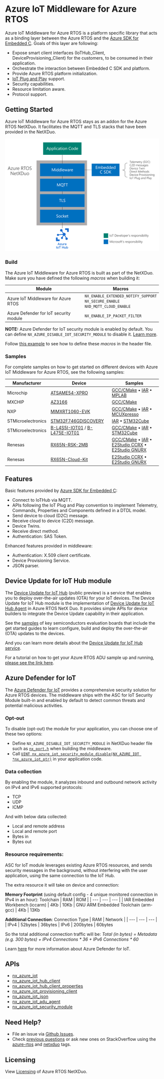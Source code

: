 # Azure IoT Middleware for Azure RTOS

Azure IoT Middleware for Azure RTOS is a platform specific library that acts as a binding layer between the Azure RTOS and the [Azure SDK for Embedded C](https://github.com/Azure/azure-sdk-for-c/tree/master/sdk/docs/iot). Goals of this layer are following:

* Expose smart client interfaces (IoTHub_Client, DeviceProvisioning_Client) for the customers, to be consumed in their application.
* Orchestrate the interaction between Embedded C SDK and platform.
* Provide Azure RTOS platform initialization.
* [IoT Plug and Play](https://docs.microsoft.com/azure/iot-develop/overview-iot-plug-and-play) support.
* Security capabilities.
* Resource limitation aware.
* Protocol support.

## Getting Started

Azure IoT Middleware for Azure RTOS stays as an addon for the Azure RTOS NetXDuo. It facilitates the MQTT and TLS stacks that have been provided in the NetXDuo.

![diagram](./img/diagram.png)

### Build

The Azure IoT Middleware for Azure RTOS is built as part of the NetXDuo. Make sure you have defined the following *macros* when building it:

Module | Macros |
| --- | --- |
| Azure IoT Middleware for Azure RTOS | `NX_ENABLE_EXTENDED_NOTIFY_SUPPORT`<br> `NX_SECURE_ENABLE`<br> `NXD_MQTT_CLOUD_ENABLE`
| Azure Defender for IoT security module | `NX_ENABLE_IP_PACKET_FILTER`

**NOTE:** Azure Defender for IoT security module is enabled by default. You can define `NX_AZURE_DISABLE_IOT_SECURITY_MODULE` to disable it. [Learn more](#azure-defender-for-iot-security-module).

Follow [this example](/ports/cortex_m7/iar/inc/nx_port.h) to see how to define these *macros* in the header file.

### Samples

For complete samples on how to get started on different devices with Azure IoT Middleware for Azure RTOS, see the following samples:

Manufacturer | Device | Samples |
| --- | --- | --- |
| Microchip | [ATSAME54-XPRO](https://www.microchip.com/developmenttools/productdetails/atsame54-xpro) | [GCC/CMake](https://github.com/azure-rtos/getting-started/tree/master/Microchip/ATSAME54-XPRO) • [IAR](https://aka.ms/azrtos-sample/e54-iar) • [MPLAB](https://aka.ms/azrtos-sample/e54-mplab)
| MXCHIP | [AZ3166](https://aka.ms/iot-devkit) | [GCC/CMake](https://github.com/azure-rtos/getting-started/tree/master/MXChip/AZ3166)
| NXP | [MIMXRT1060-EVK](https://www.nxp.com/design/development-boards/i-mx-evaluation-and-development-boards/mimxrt1060-evk-i-mx-rt1060-evaluation-kit:MIMXRT1060-EVK) | [GCC/CMake](https://github.com/azure-rtos/getting-started/tree/master/NXP/MIMXRT1060-EVK) • [IAR](https://aka.ms/azrtos-sample/rt1060-iar) • [MCUXpresso](https://aka.ms/azrtos-sample/rt1060-mcuxpresso)
| STMicroelectronics | [STM32F746GDISCOVERY](https://www.st.com/en/evaluation-tools/32f746gdiscovery.html) | [IAR](https://aka.ms/azrtos-sample/f746g-iar) • [STM32Cube](https://aka.ms/azrtos-sample/f746g-cubeide)
| STMicroelectronics | [B-L4S5I-IOT01](https://www.st.com/en/evaluation-tools/b-l4s5i-iot01a.html) / [B-L475E-IOT01](https://www.st.com/en/evaluation-tools/b-l475e-iot01a.html) | [GCC/CMake](https://github.com/azure-rtos/getting-started/tree/master/STMicroelectronics/STM32L4_L4%2B) • [IAR](https://aka.ms/azrtos-sample/l4s5-iar) • [STM32Cube](https://aka.ms/azrtos-sample/l4s5-cubeide)
| Renesas | [RX65N-RSK-2MB](https://www.renesas.com/us/en/products/microcontrollers-microprocessors/rx-32-bit-performance-efficiency-mcus/rx65n-2mb-starter-kit-plus-renesas-starter-kit-rx65n-2mb) | [GCC/CMake](https://github.com/azure-rtos/getting-started/tree/master/Renesas/RSK_RX65N_2MB) • [IAR](https://aka.ms/azrtos-samples/rx65n-rsk-2mb-iar) • [E2Studio CCRX](https://aka.ms/azrtos-samples/rx65n-rsk-2mb-ccrx) • [E2Studio GNURX](https://aka.ms/azrtos-samples/rx65n-rsk-2mb-gnurx)
| Renesas | [RX65N-Cloud-Kit](https://www.renesas.com/us/en/products/microcontrollers-microprocessors/rx-32-bit-performance-efficiency-mcus/rx65n-cloud-kit-renesas-rx65n-cloud-kit) | [E2Studio CCRX](https://aka.ms/azrtos-samples/rx65n-ck-ccrx) • [E2Studio GNURX](https://aka.ms/azrtos-samples/rx65n-ck-gnurx)

## Features

Basic features provided by [Azure SDK for Embedded C](https://github.com/Azure/azure-sdk-for-c/tree/master/sdk/docs/iot):
* Connect to IoTHub via MQTT.
* APIs following the IoT Plug and Play convention to implement Telemetry, Commands, Properties and Components defined in a DTDL model.
* Send device to cloud (D2C) message.
* Receive cloud to device (C2D) message.
* Device Twins.
* Receive direct method.
* Authentication: SAS Token.

Enhanced features provided in middleware:
* Authentication: X.509 client certificate.
* Device Provisioning Service.
* JSON parser.

## Device Update for IoT Hub module

The [Device Update for IoT Hub](https://docs.microsoft.com/azure/iot-hub-device-update/understand-device-update) (public preview) is a service that enables you to deploy over-the-air updates (OTA) for your IoT devices. The Device Update for IoT Hub module is the implementation of [Device Update for IoT Hub Agent](./azure_rtos_iot_adu_agent.md) in Azure RTOS NetX Duo. It provides simple APIs for device builders to integrate the Device Update capability in their application.

See the [samples](https://github.com/azure-rtos/samples/tree/PublicPreview/ADU) of key semiconductors evaluation boards that include the get started guides to learn configure, build and deploy the over-the-air (OTA) updates to the devices.

And you can learn more details about the [Device Update for IoT Hub service](https://docs.microsoft.com/azure/iot-hub-device-update/understand-device-update).

For a tutorial on how to get your Azure RTOS ADU sample up and running, [please see the link here](https://docs.microsoft.com/azure/iot-hub-device-update/device-update-azure-real-time-operating-system).

## Azure Defender for IoT

The [Azure Defender for IoT](https://docs.microsoft.com/azure/defender-for-iot/iot-security-azure-rtos) provides a comprehensive security solution for Azure RTOS devices. The middleware ships with the ASC for IoT Security Module built-in and enabled by default to detect common threats and potential malicious activities.

### Opt-out

To disable (opt-out) the module for your application, you can choose one of these two options:
* Define `NX_AZURE_DISABLE_IOT_SECURITY_MODULE` in NetXDuo header file such as [`nx_port.h`](/ports/cortex_m7/iar/inc/nx_port.h) when building the middleware.
* Call [`UINT nx_azure_iot_security_module_disable(NX_AZURE_IOT *nx_azure_iot_ptr)`](https://docs.microsoft.com/azure/defender-for-iot/azure-rtos-security-module-api#disable-azure-iot-security-module) in your application code.

### Data collection

By enabling the module, it analyzes inbound and outbound network activity on IPv4 and IPv6 supported protocols:  
* TCP 
* UDP
* ICMP

And with below data collected:  
* Local and remote address 
* Local and remote port 
* Bytes in 
* Bytes out 

### Resource requirements:

ASC for IoT module leverages existing Azure RTOS resources, and sends security messages in the background, without interfering with the user application, using the same connection to the IoT Hub.

The extra resource it will take on device and connection:

**Memory Footprint** (using default config - 4 unique monitored connection in IPv4 in an hour):
Toolchain | RAM | ROM |
| --- | --- | --- |
| IAR Embedded Workbench (iccarm) | 4Kb | 10Kb
| GNU ARM Embedded Toolchain (arm-gcc) | 4Kb | 13Kb

**Additional Connection**:
Connection Type | RAM | Network |
| --- | --- | --- |
| IPv4 | 52bytes | 36bytes
| IPv6 | 200bytes | 60bytes

So the total additional connection traffic will be:
*Total (in bytes) = Metadata (e.g. 300 bytes) + IPv4 Connections * 36 + IPv6 Connections * 60*

Learn [here](https://docs.microsoft.com/en-us/azure/defender-for-iot) for more information about Azure Defender for IoT.

## APIs

* [nx_azure_iot](./azure_rtos_iot.md)    
* [nx_azure_iot_hub_client](./azure_rtos_iot_hub_client.md)
* [nx_azure_iot_hub_client_properties](./azure_rtos_iot_hub_client_properties.md)
* [nx_azure_iot_provisioning_client](./azure_rtos_iot_provisioning_client.md)
* [nx_azure_iot_json](./azure_rtos_iot_json.md)
* [nx_azure_iot_adu_agent](./azure_rtos_iot_adu_agent.md)
* [nx_azure_iot_security_module](../azure_iot_security_module/docs/nx_azure_iot_security_module.md)

## Need Help?

* File an issue via [Github Issues](https://github.com/azure-rtos/netxduo/issues/new/choose).
* Check [previous questions](https://stackoverflow.com/questions/tagged/azure-rtos+netxduo) or ask new ones on StackOverflow using the [azure-rtos](https://stackoverflow.com/questions/tagged/azure-rtos) and [netxduo](https://stackoverflow.com/questions/tagged/netxduo) tags.

## Licensing

View [Licensing](https://github.com/azure-rtos/netxduo#licensing) of Azure RTOS NetXDuo.
